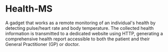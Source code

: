 # Health-MS
A gadget that works as a remote monitoring of an individual's health by detecting pulse/heart rate and body temperature. The collected health information is transmitted to a dedicated website using HTTP, generating a comprehensive health report accessible to both the patient and their General Practitioner (GP) or doctor.  
